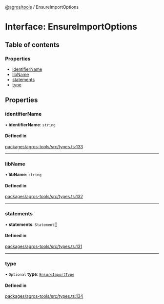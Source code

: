 [@agros/tools](../index.md) / EnsureImportOptions

# Interface: EnsureImportOptions

## Table of contents

### Properties

- [identifierName](EnsureImportOptions.md#identifiername)
- [libName](EnsureImportOptions.md#libname)
- [statements](EnsureImportOptions.md#statements)
- [type](EnsureImportOptions.md#type)

## Properties

### <a id="identifiername" name="identifiername"></a> identifierName

• **identifierName**: `string`

#### Defined in

[packages/agros-tools/src/types.ts:133](https://github.com/agrosjs/agros/blob/9d250b9/packages/agros-tools/src/types.ts#L133)

___

### <a id="libname" name="libname"></a> libName

• **libName**: `string`

#### Defined in

[packages/agros-tools/src/types.ts:132](https://github.com/agrosjs/agros/blob/9d250b9/packages/agros-tools/src/types.ts#L132)

___

### <a id="statements" name="statements"></a> statements

• **statements**: `Statement`[]

#### Defined in

[packages/agros-tools/src/types.ts:131](https://github.com/agrosjs/agros/blob/9d250b9/packages/agros-tools/src/types.ts#L131)

___

### <a id="type" name="type"></a> type

• `Optional` **type**: [`EnsureImportType`](../index.md#ensureimporttype)

#### Defined in

[packages/agros-tools/src/types.ts:134](https://github.com/agrosjs/agros/blob/9d250b9/packages/agros-tools/src/types.ts#L134)
